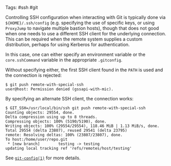 Tags: #ssh #git

Controlling SSH configuration when interacting with Git is typically done via `${HOME}/.ssh/config` (e.g. specifying the use of specific keys, or using `ProxyJump` to navigate multiple bastion hosts), though that does not good when one needs to use a different SSH client for the underlying connection.  This can be required when the remote system supplies a custom distribution, perhaps for using Kerberos for authentication. 

In this case, one can either specify an environment variable or the `core.sshCommand` variable in the appropriate `.gitconfig`.

Without specifying either, the first SSH client found in the `PATH` is used and the connection is rejected:
```shell
$ git push remote-with-special-ssh
user@host: Permission denied (gssapi-with-mic).
```

By specifying an alternate SSH client, the connection works:
```shell
$ GIT_SSH=/usr/local/bin/ssh git push remote-with-special-ssh
Counting objects: 29554, done.
Delta compression using up to 8 threads.
Compressing objects: 100% (5190/5190), done.
Writing objects: 100% (29554/29554), 118.46 MiB | 1.13 MiB/s, done.
Total 29554 (delta 23807), reused 29541 (delta 23795)
remote: Resolving deltas: 100% (23807/23807), done.
To host:/home/user/repo.git
 * [new branch]        testing -> testing
updating local tracking ref 'refs/remotes/host/testing'
```

See [`git-config(1)`](https://git-scm.com/docs/git-config) for more details.
